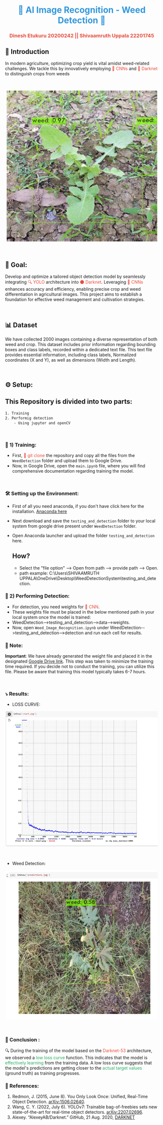 <div align="center">
  <h1 style="color: #3498db;">🌱 AI Image Recognition - Weed Detection 🌿</h1>
  <h3 style="color: #e74c3c;">Dinesh Etukuru 20200242 || Shivaamruth Uppala 22201745</h3>
</div>

## 📖 Introduction

In modern agriculture, optimizing crop yield is vital amidst weed-related challenges. We tackle this by innovatively employing <span style="color: #e74c3c;">🧠 CNNs</span> and <span style="color: #e74c3c;">🌌 Darknet</span> to distinguish crops from weeds


<br>

<p align="center">
  <img src="https://github.com/ACM40960/project-shiva-46/blob/main/images/weedimg.jpeg" alt="Weed Detection" width="500"/>
</p>

<br>

## 🎯 Goal:

Develop and optimize a tailored object detection model by seamlessly integrating <span style="color: #e74c3c;">🔍 YOLO</span> architecture into <span style="color: #e74c3c;">🌑 Darknet</span>. Leveraging <span style="color: #e74c3c;">🧠 CNNs</span> enhances accuracy and efficiency, enabling precise crop and weed differentiation in agricultural images. This project aims to establish a foundation for effective weed management and cultivation strategies.

<br>


## 📊 Dataset

We have collected 2000 images containing a diverse representation of both weed and crop. This dataset includes prior information regarding bounding boxes and class labels, recorded within a dedicated text file. This text file provides essential information, including class labels, Normalized coordinates (X and Y), as well as dimensions (Width and Length).


<br>


## ⚙️ Setup:


  ## This Repository is divided into two parts:
  
    1. Training 
    2. Performig detection 
        - Using jupyter and openCV 

<br>
 
### 🚀 1) Training:

   * First, <span style="color: #e74c3c;">🚀 git clone</span> the repository and copy all the files from the `WeedDetection` folder and upload them to Google Drive.
   * Now, in Google Drive, open the `main.ipynb` file, where you will find comprehensive documentation regarding training the model.
     
<br>

### 🛠️ Setting up the Environment:
  * First of all you need anaconda, if you don't have click here for the installation. [Anaconda here](https://www.anaconda.com/download)

  * Next download and save the `testing_and_detection` folder to your local system from google drive present under `WeedDetection` folder. 
   
 * Open Anaconda launcher and upload the folder `testing_and_detection` here.
   ## How?
     * Select the "file option" --> Open from path --> provide path --> Open.
     * path example: C:\Users\SHIVAAMRUTH UPPALA\OneDrive\Desktop\WeedDetectionSystem\testing_and_detection.

### 🔎 2) Performing Detection:
   
   * For detection, you need weights for <span style="color: #e74c3c;">🧠 CNN</span>.
   * These weights file must be placed in the below mentioned path in your local system once the model is trained:
   * WeedDetection-->testing_and_detection-->data-->weights.
   * Now, open `Weed_Image_Recognition.ipynb` under WeedDetection-->testing_and_detection-->detection and run each cell for results. 
 ### 📜 Note:
   **Important**: We have already generated the weight file and placed it in the designated [Google Drive link](https://drive.google.com/file/d/1AOxCaQqy_AY33fjcJWxemu5iwIJ4jvC3/view?usp=sharing). This step was taken to minimize the training time required. If you decide not to conduct the training, you can utilize this file. Please be aware that training this model typically takes 6-7 hours.

<br>

### ⤵️ Results:
 * LOSS CURVE:
   
 <p align="center">
  <img src="https://github.com/ACM40960/project-shiva-46/blob/main/images/image2.jpeg" alt="Weed Detection" width="500"/>
 </p>

 <br>

 * Weed Detection:
 <p align="center">
   <img src="https://github.com/ACM40960/project-shiva-46/blob/main/images/image3.jpeg" alt="Weed Detection" width="500"/>
 </p>
<br>

 ### 🏁 Conclusion :

🔍 During the training of the model based on the <span style="color: #e74c3c;">Darknet-53</span> architecture, we observed a <span style="color: #27ae60;">low loss curve</span> function. This indicates that the model is <span style="color: #27ae60;">effectively learning</span> from the training data. A low loss curve suggests that the model's predictions are getting closer to the <span style="color: #27ae60;">actual target values</span> (ground truth) as training progresses.


 ### 🔗 References:

1. Redmon, J. (2015, June 8). You Only Look Once: Unified, Real-Time Object Detection. [arXiv:1506.02640](https://arxiv.org/abs/1506.02640).
2. Wang, C. Y. (2022, July 6). YOLOv7: Trainable bag-of-freebies sets new state-of-the-art for real-time object detectors. [arXiv:2207.02696](https://arxiv.org/abs/2207.02696).
3. Alexey. “AlexeyAB/Darknet.” GitHub, 21 Aug. 2020, [DARKNET](https://github.com/AlexeyAB/darknet)   

